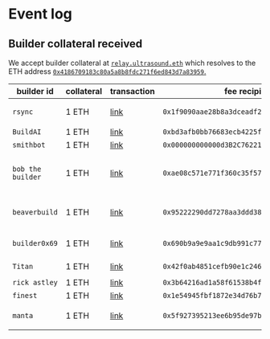 # Event log

## Builder collateral received

We accept builder collateral at [`relay.ultrasound.eth`](https://app.ens.domains/name/relay.ultrasound.eth/details) which resolves to the ETH address [`0x4186709183c80a5a8b8fdc271f6ed843d7a83959`.](https://beaconcha.in/address/0x4186709183c80a5a8b8fdc271f6ed843d7a83959)

|builder id |collateral |	transaction	| fee recipient | pubkeys |
|------------------| --------- | ----------- | ----------- |----|
| `rsync` | 1 ETH |	[link](https://etherscan.io/tx/0x3f3213b0029b023f6a2850aeacc3d6a91cee8053a082eaaff397d4249430b92a) | 	`0x1f9090aae28b8a3dceadf281b0f12828e676c326`|`0x978a35c39c41aadbe35ea29712bccffb117cc6ebcad4d86ea463d712af1dc80131d0c650dc29ba29ef27c881f43bd587`<br> `0x83d3495a2951065cf19c4d282afca0a635a39f6504bd76282ed0138fe28680ec60fa3fd149e6d27a94a7d90e7b1fb640`<br> `0x945fc51bf63613257792926c9155d7ae32db73155dc13bdfe61cd476f1fd2297b66601e8721b723cef11e4e6682e9d87`| 
| `BuildAI` | 1 ETH |	[link](https://etherscan.io/tx/0x816f58e110a0b377ff1dbbedd9300d7fc6e40644e25cca24c11d151b8171ddc9) | `0xbd3afb0bb76683ecb4225f9dbc91f998713c3b01`|`0x82ba7cadcdfc1b156ba2c48c1c627428ba917858e62c3a97d8f919510da23d0f11cf5db53cb92a5faf5de7d31bf38632`|
| `smithbot` | 1 ETH |	[link](https://etherscan.io/tx/0xb8cbbab2057af9a346cab68c5efda34fe4fa6fadf8f0a9a1ee42d094fc81724b) | 	`0x000000000000d3B2C76221467d2f8c8f1dE832A2`| `0xb333337fac190c13f152d81c2127b156a2e73ef074f396cf2ac9b1443f6124e57b80267b989095d04c7a2f2e0a3f0bc0`|
| `bob the builder` | 1 ETH |	[link](https://etherscan.io/tx/0xd1c83a5214e2862bf55cb29b6430c86c204c06e7da91548b8cd3c79f98472cc6) | 	`0xae08c571e771f360c35f5715e36407ecc89d91ed`| `0x8d6e6c1b552fb5acba2a08eb882008f93f18f0e9c36ff96983778a3c167dd121ced4d214ae5380a9527a8f5ec64e3efd`<br>`0x91afe2631915f3fbd83f1d75e13ae8597b593441344bb55bf542b9bac31f662d1c820cafe4cde17291f115bb68a9945a`<br>`0x987ff80fcf6c5ee530f4a4352884cb89fc5f57ab287e58dd44d641f3bbe4cc40633d6ba0bbecc9c81b1d5be40a2abb99`<br>`0xa31892c0466813868f0cd8d3255dab5f84ae1a6d4a28a85bd85a68c30de311b5ad9b535bc611daa6bcf2365677f7a3fd`<br>`0x8c344feeb5426018c1855bc33cf739c15ce43fe780fc13275163f3c33075318619e6b2151407f87a970be24443c9cea4` |
| `beaverbuild` | 1 ETH |	[link](https://etherscan.io/tx/0x288317a0433187b980b3a912aeb1c4dc5135325d40f3acbece95a28f307ac87c) | 	`0x95222290dd7278aa3ddd389cc1e1d165cc4bafe5`|`0x8dde59a0d40b9a77b901fc40bee1116acf643b2b60656ace951a5073fe317f57a086acf1eac7502ea32edcca1a900521`<br>`0xb5d883565500910f3f10f0a2e3a031139d972117a3b67da191ff93ba00ba26502d9b65385b5bca5e7c587273e40f2319`<br>`0x96a59d355b1f65e270b29981dd113625732539e955a1beeecbc471dd0196c4804574ff871d47ed34ff6d921061e9fc27`<br>`0xaec4ec48c2ec03c418c599622980184e926f0de3c9ceab15fc059d617fa0eafe7a0c62126a4657faf596a1b211eec347`|
| `builder0x69` | 1 ETH |	[link](https://etherscan.io/tx/0x88a7537777881b9ed85bb6ea0e039656f4537ad3922b3f7691f32913f18a163b) | 	`0x690b9a9e9aa1c9db991c7721a92d351db4fac990`|`0xa4fb63c2ceeee73d1f1711fadf1c5357ac98cecb999d053be613f469a48f7416999a4da35dd60a7824478661399e6772`<br>`0xa971c4ee4ac5d47e0fb9e16be05981bfe51458f14c06b7a020304099c23d2d9952d4254cc50f291c385d15e7cae0cf9d` <br>`0xb194b2b8ec91a71c18f8483825234679299d146495a08db3bf3fb955e1d85a5fca77e88de93a74f4e32320fc922d3027`|
| `Titan` | 1 ETH |	[link](https://etherscan.io/tx/0x2d687831839d5332e33d110bae46b5f343d2cb76e518e6006695cafea4b0bb51) | 	`0x42f0ab4851cefb90e1c246067f7ae857577e608d`|`0xb67eaa5efcfa1d17319c344e1e5167811afbfe7922a2cf01c9a361f465597a5dc3a5472bd98843bac88d2541a78eab08`<br>`0x94a076b27f294dc44b9fd44d8e2b063fb129bc85ed047da1cefb82d16e1a13e6b50de31a86f5b233d1e6bbaca3c69173`|
| `rick astley` | 1 ETH |	[link](https://etherscan.io/tx/0x9070084b8b6c9bf07b9e622c932400ee541b3618f3856b1a46611644910e37c3) | 	`0x3b64216ad1a58f61538b4fa1b27327675ab7ed67`|`0xab847befe59b5effffa12f47acf44cbf8ef875e7c891a4ee9e9c483254cf9a55f5ed688e43ff5bc6cd9276e99091921b`|
| `finest` | 1 ETH |	[link](https://etherscan.io/tx/0x192ae5b7275249b7b4dcc262ecbd921a0be739b461fbb81be927362b120568d2) | 	`0x1e54945fbf1872e34d76b7d72151b861704df8b2`|`0x984357f7e6489e5e04049920bf63087ee6904272e937371f27ae84c064c36ae28f0f7bbb9f127fcd736df63a34172c11`|
| `manta` | 1 ETH |	[link](https://etherscan.io/tx/0x523f534f866435079e2976a74f1374dedf17545ced5e15d338143b1e38857c92) | 	`0x5f927395213ee6b95de97bddcb1b2b1c0f16844f`|`0xb5a688d26d7858b38c44f44568d68fb94f112fc834cd225d32dc52f0277c2007babc861f6f157a6fc6c1dc25bf409046`<br>`0xb1b734b8dd42b4744dc98ea330c3d9da64b7afc050afed96875593c73937d530a773e35ddc4b480f9d2e1d5ba452a469`<br>`0xa0d0dbdf7b5eda08c921dee5da7c78c34c9685db3e39e81eb91da94af29eaa50f1468813c86503bf41b4b51bf772800e`|
